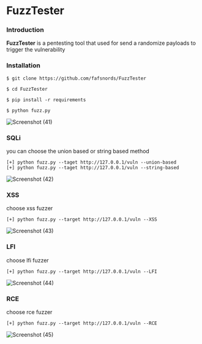# FuzzTester
### Introduction
**FuzzTester** is a pentesting tool that used for send a randomize payloads to trigger the vulnerability
### Installation
```
$ git clone https://github.com/fafsnords/FuzzTester

$ cd FuzzTester

$ pip install -r requirements

$ python fuzz.py
```
![Screenshot (41)](https://user-images.githubusercontent.com/100557534/172836079-eb08ec1d-20df-4b3d-9aed-451978549be7.png)
### SQLi
you can choose the union based or string based method
```
[+] python fuzz.py --taget http://127.0.0.1/vuln --union-based
[+] python fuzz.py --taget http://127.0.0.1/vuln --string-based
```
![Screenshot (42)](https://user-images.githubusercontent.com/100557534/172829245-b23980d9-95d7-411c-89c4-58c3ac0b2390.png)
### XSS
choose xss fuzzer
```
[+] python fuzz.py --target http://127.0.0.1/vuln --XSS
```
![Screenshot (43)](https://user-images.githubusercontent.com/100557534/172829567-9fa09907-2e4f-474a-82d9-2c39a31e9c06.png)
### LFI
choose lfi fuzzer
```
[+] python fuzz.py --target http://127.0.0.1/vuln --LFI
```
![Screenshot (44)](https://user-images.githubusercontent.com/100557534/172840484-2d251a6f-75f2-49d3-b727-18e44765ba58.png)
### RCE
choose rce fuzzer
```
[+] python fuzz.py --target http://127.0.0.1/vuln --RCE
```
![Screenshot (45)](https://user-images.githubusercontent.com/100557534/172844131-4b4ea7dc-1c80-4e09-9704-9f7afec09380.png)
